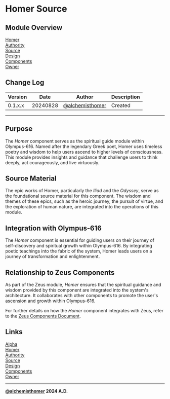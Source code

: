 # Homer Source

## Module Overview
[Homer](README.md)  
[Authority](../zeus/zeus.components.md)  
[Source](homer.source.md)  
[Design](homer.design.md)  
[Components](homer.components.md)  
[Owner](https://github.com/alchemisthomer)  

## Change Log

| Version   | Date       | Author                                                   | Description   |
|-----------|------------|----------------------------------------------------------|---------------|
| 0.1.x.x   | 20240828   | [@alchemisthomer](https://github.com/alchemisthomer)     | Created       

---

## Purpose

The *Homer* component serves as the spiritual guide module within Olympus-616. Named after the legendary Greek poet, Homer uses timeless poetry and wisdom to help users ascend to higher levels of consciousness. This module provides insights and guidance that challenge users to think deeply, act courageously, and live virtuously.

## Source Material

The epic works of Homer, particularly the *Iliad* and the *Odyssey*, serve as the foundational source material for this component. The wisdom and themes of these epics, such as the heroic journey, the pursuit of virtue, and the exploration of human nature, are integrated into the operations of this module.

## Integration with Olympus-616

The *Homer* component is essential for guiding users on their journey of self-discovery and spiritual growth within Olympus-616. By integrating poetic teachings into the fabric of the system, Homer leads users on a journey of transformation and enlightenment.

## Relationship to Zeus Components

As part of the Zeus module, *Homer* ensures that the spiritual guidance and wisdom provided by this component are integrated into the system's architecture. It collaborates with other components to promote the user's ascension and growth within Olympus-616.

For further details on how the *Homer* component integrates with Zeus, refer to the [Zeus Components Document](../zeus/zeus.components.md).

## Links
[Alpha](../../README.md)  
[Homer](README.md)  
[Authority](https://github.com/alchemisthomer)  
[Source](homer.source.md)  
[Design](homer.design.md)  
[Components](homer.components.md)  
[Owner](https://github.com/alchemisthomer)
***
**[@alchemisthomer](https://github.com/alchemisthomer)
2024 A.D.**
